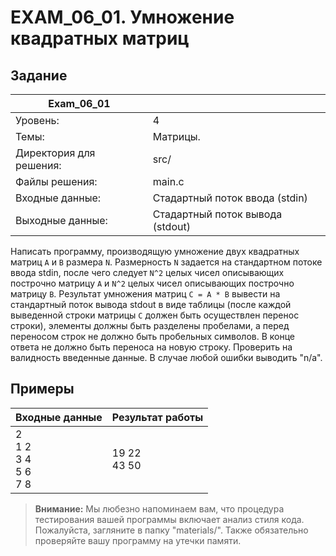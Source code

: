 # EXAM_06_01. Умножение квадратных матриц

## Задание
| Exam_06_01 | |
| ------ | ------- |
| Уровень: | 4 |
| Темы: | Матрицы. |
| Директория для решения: | src/ |
| Файлы решения: | main.c |
| Входные данные: | Стадартный поток ввода (stdin) |
| Выходные данные: | Стадартный поток вывода (stdout) |

Написать программу, производящую умножение двух квадратных матриц `A` и `B` размера `N`. Размерность `N` задается на стандартном потоке ввода stdin, после чего следует `N^2` целых чисел описывающих построчно матрицу `A` и `N^2` целых чисел описывающих построчно матрицу `B`. Результат умножения матриц `C = A * B` вывести на стандартный поток вывода stdout в виде таблицы (после каждой выведенной строки матрицы `C` должен быть осуществлен перенос строки), элементы должны быть разделены пробелами, а перед переносом строк не должно быть пробельных символов. В конце ответа не должно быть переноса на новую строку. Проверить на валидность введенные данные. В случае любой ошибки выводить "n/a".

## Примеры

| Входные данные | Результат работы |
| ------ | ------ |
| 2<br>1 2<br>3 4<br>5 6<br>7 8 | 19 22<br>43 50 |

> **Внимание:** Мы любезно напоминаем вам, что процедура тестирования вашей программы включает анализ стиля кода. Пожалуйста, загляните в папку "materials/". Также обязательно проверяйте вашу программу на утечки памяти.